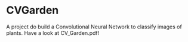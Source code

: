 # CVGarden

A project do build a Convolutional Neural Network to classify images of plants. Have a look at CV_Garden.pdf!
